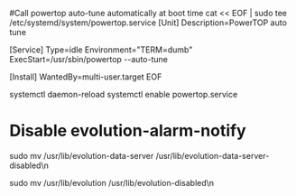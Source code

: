 
#Call powertop auto-tune automatically at boot time
cat << EOF | sudo tee /etc/systemd/system/powertop.service
[Unit]
Description=PowerTOP auto tune

[Service]
Type=idle
Environment="TERM=dumb"
ExecStart=/usr/sbin/powertop --auto-tune

[Install]
WantedBy=multi-user.target
EOF

systemctl daemon-reload
systemctl enable powertop.service


# Disable evolution-alarm-notify
sudo mv /usr/lib/evolution-data-server /usr/lib/evolution-data-server-disabled\n

sudo mv /usr/lib/evolution /usr/lib/evolution-disabled\n

